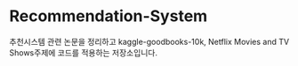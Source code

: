# Recommendation-System
추천시스템 관련 논문을 정리하고 kaggle-goodbooks-10k, Netflix Movies and TV Shows주제에 코드를 적용하는 저장소입니다.
